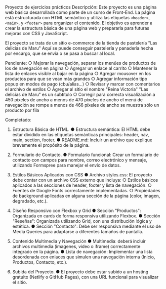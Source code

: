 Proyecto de ejercicios prácticos
Descripción:
Este proyecto es una página web básica desarrollada como parte de un curso de Front-End.
La página está estructurada con HTML semántico y utiliza las etiquetas `<header>`, `<main>`, y `<footer>` para organizar el contenido. El objetivo es aprender a crear la estructura básica de una página web y prepararla para futuras mejoras con CSS y JavaScript.

El proyecto se trata de un sitio e-commerce de la tienda de pastelería "Las delicias de Maru"
Aquí se puede conseguir pastelería y panadería hecha por encargo, que se envía o se pasa a buscar al local.

Pendiente:
○ Mejorar la navegación, separar los menúes de productos de los de navegación en página
○ Agregar un enlace al carrito
○ Mantener la lista de enlaces visible al bajar en la página
○ Agregar mousover en los productos para que se vean más grandes
○ Agregar información tipo popup en modos de pago (cbu/alias...)
○ Revisar y marcar con comentarios el archivo de estilos
○ Agregar al sitio el nombre "Reina Victoria" "Las delicias de Maru" es un subtítulo
○ Corregir para correcta visualización a 450 píxeles de ancho
	a menos de 470 píxeles de ancho el menú de navegación se rompe
	a menos de 466 píxeles de ancho se muestra sólo un producto por fila

Completado:

1. Estructura Básica de HTML.
● Estructura semántica: El HTML debe estar dividido en las etiquetas semánticas principales: header, nav, main, section, footer.
● README.md: Incluir un archivo que explique brevemente el propósito de la página.

2. Formulario de Contacto.
● Formulario funcional: Crear un formulario de contacto con campos para nombre, correo electrónico y mensaje, utilizando Formspree para manejar el envío de datos.

3. Estilos Básicos Aplicados con CSS
● Archivo styles.css: El proyecto debe contar con un archivo CSS externo que incluya:
	○ Estilos básicos aplicados a las secciones de header, footer y lista de navegación.
	○ Fuentes de Google Fonts correctamente implementadas.
	○ Propiedades de background aplicadas en alguna sección de la página (color, imagen, degradado, etc.).

4. Diseño Responsivo con Flexbox y Grid
● Sección "Productos": Organizada en cards de forma responsiva utilizando Flexbox.
● Sección "Reseñas": Organizada utilizando Grid, con una distribución lógica y estética.
● Sección "Contacto": Debe ser responsiva mediante el uso de Media Queries para adaptarse a diferentes tamaños de pantalla.

5. Contenido Multimedia y Navegación
● Multimedia: deberá incluir archivos multimedia (imagenes, video o iframe) correctamente integrado en la página.
● Lista de navegación: Implementar una lista desordenada con enlaces que simulen una navegación interna (Inicio, Productos, Contacto, etc.).

6. Subida del Proyecto.
● El proyecto debe estar subido a un hosting gratuito (Netlify o GitHub Pages), con una URL funcional para visualizar el sitio.
